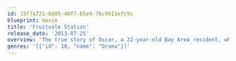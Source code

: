 ```yaml
---
id: 33f7a721-8d85-40f7-b5e9-76c9911efc9c
blueprint: movie
title: 'Fruitvale Station'
release_date: '2013-07-25'
overview: 'The true story of Oscar, a 22-year-old Bay Area resident, who crosses paths with friends, enemies, family, and strangers on the last day of 2008.'
genres: '[{"id": 18, "name": "Drama"}]'
---
```

